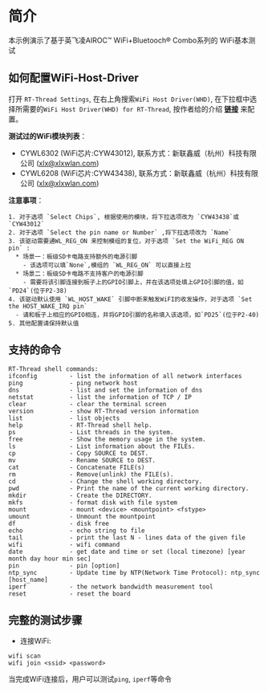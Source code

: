 # 简介

本示例演示了基于英飞凌AIROC™ WiFi+Bluetooch® Combo系列的 WiFi基本测试

## 如何配置WiFi-Host-Driver

打开 `RT-Thread Settings`, 在右上角搜索`WiFi Host Driver(WHD)`, 在下拉框中选择所需要的`WiFi Host Driver(WHD) for RT-Thread`, 按作者给的介绍 __**[链接](https://github.com/Evlers/rt-thread_wifi-host-driver/blob/master/README_CN.md)**__ 来配置。

__测试过的WiFi模块列表__：

- CYWL6302 (WiFi芯片:CYW43012), 联系方式：新联鑫威（杭州）科技有限公司 (<xlx@xlxwlan.com>)
- CYWL6208 (WiFi芯片:CYW43438), 联系方式：新联鑫威（杭州）科技有限公司 (<xlx@xlxwlan.com>)

__注意事项__：

    1. 对于选项 `Select Chips`, 根据使用的模块，将下拉选项改为 `CYW43438`或 `CYW43012`
    2. 对于选项 `Select the pin name or Number` ,将下拉选项改为 `Name`
    3. 该驱动需要通WL_REG_ON 来控制模组的复位，对于选项 `Set the WiFi_REG ON pin` :
      * 场景一：板级SD卡电路支持额外的电源引脚
        - 该选项可以填`None`,模组的 `WL_REG_ON` 可以直接上拉
      * 场景二：板级SD卡电路不支持客户的电源引脚
        - 需要将该引脚连接到板子上的GPIO引脚上，并在该选项处填上GPIO引脚的值，如`PD24`(位于P2-38)
    4. 该驱动默认使用 `WL_HOST_WAKE` 引脚中断来触发WiFI的收发操作，对于选项 `Set the HOST_WAKE_IRQ pin`
      - 请和板子上相应的GPIO相连，并将GPIO引脚的名称填入该选项，如`PD25`(位于P2-40)
    5. 其他配置请保持默认值

## 支持的命令

```shell
RT-Thread shell commands:
ifconfig         - list the information of all network interfaces
ping             - ping network host
dns              - list and set the information of dns
netstat          - list the information of TCP / IP
clear            - clear the terminal screen
version          - show RT-Thread version information
list             - list objects
help             - RT-Thread shell help.
ps               - List threads in the system.
free             - Show the memory usage in the system.
ls               - List information about the FILEs.
cp               - Copy SOURCE to DEST.
mv               - Rename SOURCE to DEST.
cat              - Concatenate FILE(s)
rm               - Remove(unlink) the FILE(s).
cd               - Change the shell working directory.
pwd              - Print the name of the current working directory.
mkdir            - Create the DIRECTORY.
mkfs             - format disk with file system
mount            - mount <device> <mountpoint> <fstype>
umount           - Unmount the mountpoint
df               - disk free
echo             - echo string to file
tail             - print the last N - lines data of the given file
wifi             - wifi command
date             - get date and time or set (local timezone) [year month day hour min sec]
pin              - pin [option]
ntp_sync         - Update time by NTP(Network Time Protocol): ntp_sync [host_name]
iperf            - the network bandwidth measurement tool
reset            - reset the board
```

## 完整的测试步骤

- 连接WiFi:

```shell
wifi scan
wifi join <ssid> <password>
```

当完成WiFi连接后，用户可以测试`ping`, `iperf`等命令
